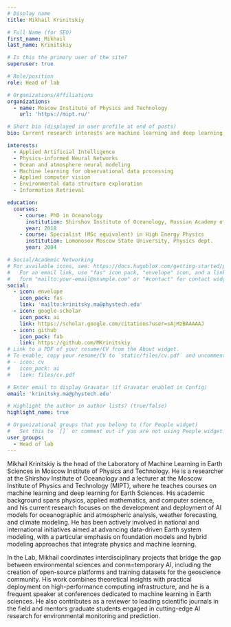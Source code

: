 ```yaml
---
# Display name
title: Mikhail Krinitskiy

# Full Name (for SEO)
first_name: Mikhail
last_name: Krinitskiy

# Is this the primary user of the site?
superuser: true

# Role/position
role: Head of lab

# Organizations/Affiliations
organizations:
  - name: Moscow Institute of Physics and Technology
    url: 'https://mipt.ru/'

# Short bio (displayed in user profile at end of posts)
bio: Current research interests are machine learning and deep learning of various flavours applied in Earth Sciences started with observational applications, now shifted to generic data mining and natural processes modeling. The main applications are in Atmospheric sciences, including remote sensing, and also in Ocean sciences. There are also some applications in geochemistry and paleoreconstruction applications. Lecturing masters courses "Machine learning for Earth Sciences" and "Deep learning for Earth Sciences," a.k.a. ML4ES and DL4ES (Rus.) in Moscow Institute of Physics and Technology and in Lomonosov Moscow State University.

interests:
  - Applied Artificial Intelligence
  - Physics-informed Neural Networks
  - Ocean and atmosphere neural modeling
  - Machine learning for observational data processing
  - Applied computer vision
  - Environmental data structure exploration
  - Information Retrieval

education:
  courses:
    - course: PhD in Oceanology
      institution: Shirshov Institute of Oceanology, Russian Academy of Sciences
      year: 2018
    - course: Specialist (MSc equivalent) in High Energy Physics 
      institution: Lomonosov Moscow State University, Physics dept.
      year: 2004

# Social/Academic Networking
# For available icons, see: https://docs.hugoblox.com/getting-started/page-builder/#icons
#   For an email link, use "fas" icon pack, "envelope" icon, and a link in the
#   form "mailto:your-email@example.com" or "#contact" for contact widget.
social:
  - icon: envelope
    icon_pack: fas
    link: 'mailto:krinitsky.ma@phystech.edu'
  - icon: google-scholar
    icon_pack: ai
    link: https://scholar.google.com/citations?user=sAjMzBAAAAAJ
  - icon: github
    icon_pack: fab
    link: https://github.com/MKrinitskiy
# Link to a PDF of your resume/CV from the About widget.
# To enable, copy your resume/CV to `static/files/cv.pdf` and uncomment the lines below.
# - icon: cv
#   icon_pack: ai
#   link: files/cv.pdf

# Enter email to display Gravatar (if Gravatar enabled in Config)
email: 'krinitsky.ma@phystech.edu'

# Highlight the author in author lists? (true/false)
highlight_name: true

# Organizational groups that you belong to (for People widget)
#   Set this to `[]` or comment out if you are not using People widget.
user_groups:
  - Head of lab
---
```


Mikhail Krinitskiy is the head of the Laboratory of Machine Learning in Earth Sciences in Moscow Institute of Physics and Technology. He is a researcher at the Shirshov Institute of Oceanology and a lecturer at the Moscow Institute of Physics and Technology (MIPT), where he teaches courses on machine learning and deep learning for Earth Sciences. His academic background spans physics, applied mathematics, and computer science, and his current research focuses on the development and deployment of AI models for oceanographic and atmospheric analysis, weather forecasting, and climate modeling. He has been actively involved in national and international initiatives aimed at advancing data-driven Earth system modeling, with a particular emphasis on foundation models and hybrid modeling approaches that integrate physics and machine learning.

In the Lab, Mikhail coordinates interdisciplinary projects that bridge the gap between environmental sciences and conm=temporary AI, including the creation of open-source platforms and training datasets for the geoscience community. His work combines theoretical insights with practical deployment on high-performance computing infrastructure, and he is a frequent speaker at conferences dedicated to machine learning in Earth sciences. He also contributes as a reviewer to leading scientific journals in the field and mentors graduate students engaged in cutting-edge AI research for environmental monitoring and prediction.